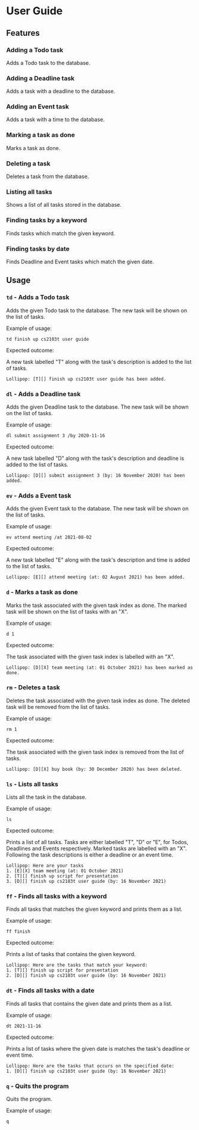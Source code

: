 # User Guide

## Features

### Adding a Todo task

Adds a Todo task to the database.

### Adding a Deadline task

Adds a task with a deadline to the database.

### Adding an Event task

Adds a task with a time to the database.

### Marking a task as done

Marks a task as done.

### Deleting a task

Deletes a task from the database.

### Listing all tasks

Shows a list of all tasks stored in the database.

### Finding tasks by a keyword

Finds tasks which match the given keyword.

### Finding tasks by date

Finds Deadline and Event tasks which match the given date.

## Usage

### `td` - Adds a Todo task

Adds the given Todo task to the database. The new task will be shown on the list of tasks.

Example of usage:

`td finish up cs2103t user guide`

Expected outcome:

A new task labelled "T" along with the task's description is added to the list of tasks.

```
Lollipop: [T][] finish up cs2103t user guide has been added.
```

### `dl` - Adds a Deadline task

Adds the given Deadline task to the database. The new task will be shown on the list of tasks.

Example of usage:

`dl submit assignment 3 /by 2020-11-16`

Expected outcome:

A new task labelled "D" along with the task's description and deadline is added to the list of tasks.

```
Lollipop: [D][] submit assignment 3 (by: 16 November 2020) has been added.
```

### `ev` - Adds a Event task

Adds the given Event task to the database. The new task will be shown on the list of tasks.

Example of usage:

`ev attend meeting /at 2021-08-02`

Expected outcome:

A new task labelled "E" along with the task's description and time is added to the list of tasks.

```
Lollipop: [E][] attend meeting (at: 02 August 2021) has been added.
```

### `d` - Marks a task as done

Marks the task associated with the given task index as done. The marked task will be shown on the list of tasks with an "X".

Example of usage:

`d 1`

Expected outcome:

The task associated with the given task index is labelled with an "X".

```
Lollipop: [D][X] team meeting (at: 01 October 2021) has been marked as done.
```

### `rm` - Deletes a task

Deletes the task associated with the given task index as done. The deleted task will be removed from the list of tasks.

Example of usage:

`rm 1`

Expected outcome:

The task associated with the given task index is removed from the list of tasks.

```
Lollipop: [D][X] buy book (by: 30 December 2020) has been deleted.
```

### `ls` - Lists all tasks

Lists all the task in the database.

Example of usage:

`ls`

Expected outcome:

Prints a list of all tasks. Tasks are either labelled "T", "D" or "E", for Todos, Deadlines and Events respectively. Marked tasks are labelled with an "X". Following the task descriptions is either a deadline or an event time.

```
Lollipop: Here are your tasks
1. [E][X] team meeting (at: 01 October 2021)
2. [T][] finish up script for presentation
3. [D][] finish up cs2103t user guide (by: 16 November 2021)
```

### `ff` - Finds all tasks with a keyword

Finds all tasks that matches the given keyword and prints them as a list.

Example of usage:

`ff finish`

Expected outcome:

Prints a list of tasks that contains the given keyword.

```
Lollipop: Here are the tasks that match your keyword:
1. [T][] finish up script for presentation
2. [D][] finish up cs2103t user guide (by: 16 November 2021)
```

### `dt` - Finds all tasks with a date

Finds all tasks that contains the given date and prints them as a list.

Example of usage:

`dt 2021-11-16`

Expected outcome:

Prints a list of tasks where the given date is matches the task's deadline or event time.

```
Lollipop: Here are the tasks that occurs on the specified date:
1. [D][] finish up cs2103t user guide (by: 16 November 2021)
```

### `q` - Quits the program

Quits the program.

Example of usage:

`q`

